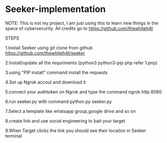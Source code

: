 # Seeker-implementation
NOTE: This is not my project, I am just using this to learn new things in the space of cybersecurity. 
All credits go to https://github.com/thewhiteh4t 

STEPS 

1.Install Seeker using git clone from github https://github.com/thewhiteh4t/seeker

2.Install/update all the requriments (python3 python3-pip php refer 1.pnp)

3.using "PIP install" command install the requests

4.Set up Ngrok accout and download it

5.connect your authtoken on Ngrok and type the command ngrok http 8080

6.run seeker.py with command python.py seeker.py

7.Select a template like whatsapp group,google drive and so on

8.create link and use social engineering to bait your target

9.When Target clicks the link you should see their location in Seeker terminal 

